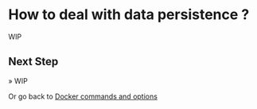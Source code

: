 # How to deal with data persistence ?

WIP

## Next Step

&raquo; WIP

Or go back to [Docker commands and options](./04-docker-commands.md)